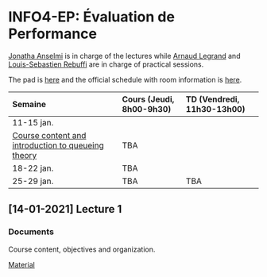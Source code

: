 # INFO4-EP: Évaluation de Performance

[Jonatha Anselmi](mailto:jonatha.anselmi@inria.fr) is in charge of the
lectures while [Arnaud Legrand](mailto:arnaud.legrand@imag.fr) and [Louis-Sebastien Rebuffi](mailto:louis-sebastien.rebuffi@ens-lyon.fr) are in
charge of practical sessions.

The pad is [here](http://pads.univ-grenoble-alpes.fr/p/INFO4_EP)
and the official schedule with room information is
[here](http://redirect.univ-grenoble-alpes.fr/ADE_ETUDIANTS_POLYTECH).


| Semaine    | Cours (Jeudi, 8h00-9h30)                                                | TD (Vendredi, 11h30-13h00)                                                                |
|:-----------|:--------------------------------------------------------------------------|:-----------------------------------------------------------------------------------------|
| 11-15 jan.  | 
[Course content and introduction to queueing theory](#14-01-2021-lecture-1)     | TBA
| 18-22 jan. | TBA   |                                                                              
| 25-29 jan. | TBA   | TBA
                                                                                    


## [14-01-2021] Lecture 1
### Documents

Course content, objectives and organization.

[Material](https://github.com/jonatha-anselmi/INFO4-EP/blob/main/RICM4_EP_01_intro.pdf)


